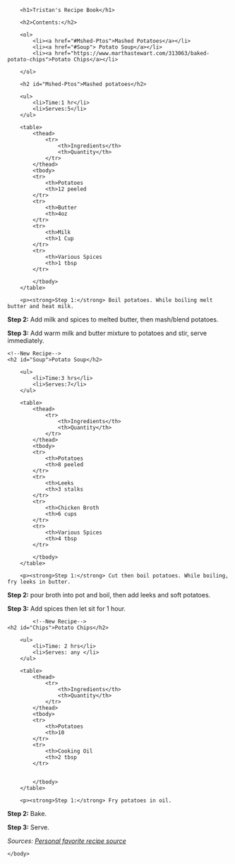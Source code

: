 <!DOCTYPE html>
<html>
    <head>
        <title>Project: Recipe book</title>
        <meta charset="utf-8">
        <style>
        </style>
    </head>
    <body>
       
        <h1>Tristan's Recipe Book</h1>
        
        <h2>Contents:</h2>
        
        <ol>
            <li><a href="#Mshed-Ptos">Mashed Potatoes</a></li>
            <li><a href="#Soup"> Potato Soup</a></li>
            <li><a href="https://www.marthastewart.com/313063/baked-potato-chips">Potato Chips</a></li>
            
        </ol>
        
        <h2 id="Mshed-Ptos">Mashed potatoes</h2>
        
        <ul>
            <li>Time:1 hr</li>
            <li>Serves:5</li>
        </ul>
        
        <table>
            <thead>
                <tr>
                    <th>Ingredients</th>
                    <th>Quantity</th>
                </tr>
            </thead>
            <tbody>
            <tr>
                <th>Potatoes
                <th>12 peeled
            </tr>
            <tr>
                <th>Butter
                <th>4oz
            </tr>
            <tr>
                <th>Milk
                <th>1 Cup
            </tr>
            <tr>
                <th>Various Spices
                <th>1 tbsp
            </tr>
            
            </tbody>
        </table>
        
        <p><strong>Step 1:</strong> Boil potatoes. While boiling melt butter and heat milk.
</p>
        <p><strong>Step 2:</strong> Add milk and spices to melted butter, then mash/blend potatoes.</p>
        <p><strong>Step 3:</strong> Add warm milk and butter mixture to potatoes and stir, serve immediately. </p>
    
    
    <!--New Recipe-->
    <h2 id="Soup">Potato Soup</h2>
        
        <ul>
            <li>Time:3 hrs</li>
            <li>Serves:7</li>
        </ul>
        
        <table>
            <thead>
                <tr>
                    <th>Ingredients</th>
                    <th>Quantity</th>
                </tr>
            </thead>
            <tbody>
            <tr>
                <th>Potatoes
                <th>8 peeled
            </tr>
            <tr>
                <th>Leeks
                <th>3 stalks
            </tr>
            <tr>
                <th>Chicken Broth
                <th>6 cups
            </tr>
            <tr>
                <th>Various Spices
                <th>4 tbsp
            </tr>
            
            </tbody>
        </table>
        
        <p><strong>Step 1:</strong> Cut then boil potatoes. While boiling, fry leeks in butter.
</p>
        <p><strong>Step 2:</strong> pour broth into pot and boil, then add leeks and soft potatoes.</p>
        <p><strong>Step 3:</strong> Add spices then let sit for 1 hour. </p>
        
        
            <!--New Recipe-->
    <h2 id="Chips">Potato Chips</h2>
        
        <ul>
            <li>Time: 2 hrs</li>
            <li>Serves: any </li>
        </ul>
        
        <table>
            <thead>
                <tr>
                    <th>Ingredients</th>
                    <th>Quantity</th>
                </tr>
            </thead>
            <tbody>
            <tr>
                <th>Potatoes
                <th>10
            </tr>
            <tr>
                <th>Cooking Oil
                <th>2 tbsp
            </tr>
            
            
            </tbody>
        </table>
        
        <p><strong>Step 1:</strong> Fry potatoes in oil.
</p>
        <p><strong>Step 2:</strong> Bake.</p>
        <p><strong>Step 3:</strong> Serve. </p>
    <p><em>Sources: <a href="https://www.marthastewart.com/">Personal favorite recipe source</a></em></p>
    
    </body>
</html>

